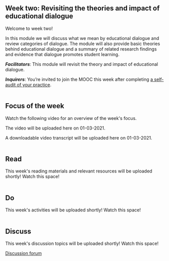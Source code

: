 ## Week two: Revisiting the theories and impact of educational dialogue


Welcome to week two!


In this module we will discuss what we mean by educational dialogue and review categories of dialogue. The module will also provide basic theories behind educational dialogue and a summary of related research findings and evidence that dialogue promotes student learning. 


**_Facilitators_**: This module will revisit the theory and impact of educational dialogue. 

**_Inquirers_**: You’re invited to join the MOOC this week after completing [a self-audit of your practice](https://forms.gle/yHmZD6UaA4wkwzJF7).
<br/><br/>
## Focus of the week

Watch the following video for an overview of the week's focus.

The video will be uploaded here on 01-03-2021.

A downloadable video transcript will be uploaded here on 01-03-2021.
<br/><br/>
## Read

This week's reading materials and relevant resources will be uploaded shortly! Watch this space!
<br/><br/>
## Do

This week's activities will be uploaded shortly! Watch this space!
<br/><br/>
## Discuss

This week's discussion topics will be uploaded shortly! Watch this space!

<a class="btn btn-primary" href="https://www.edudialogue.org/forum/?foro=signin#038;redirect_to=https%3A%2F%2Fwww.edudialogue.org%2Fforum%2Fdialogue-mooc-on-dialogue%2F"><i class="fa fa-home"></i> Discussion forum</a>
